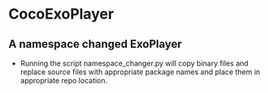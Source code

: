 # CocoExoPlayer

## A namespace changed ExoPlayer

- Running the script namespace_changer.py will copy binary files and replace source files with appropriate package names and place them in appropriate repo location.
